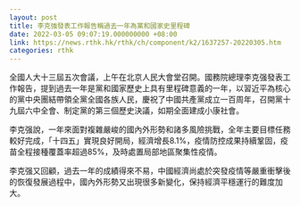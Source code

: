 ```yaml
---
layout: post
title: 李克強發表工作報告稱過去一年為黨和國家史里程碑
date: 2022-03-05 09:07:19.000000000 +08:00
link: https://news.rthk.hk/rthk/ch/component/k2/1637257-20220305.htm
categories: rthk
---
```


全國人大十三屆五次會議，上午在北京人民大會堂召開。國務院總理李克强發表工作報告，提到過去一年是黨和國家歷史上具有里程碑意義的一年，以習近平為核心的黨中央團結帶領全黨全國各族人民，慶祝了中國共產黨成立一百周年，召開黨十九屆六中全會、制定黨的第三個歷史決議，如期全面建成小康社會。

李克强說，一年來面對複雜嚴峻的國內外形勢和諸多風險挑戰，全年主要目標任務較好完成，「十四五」實現良好開局，經濟增長8.1%，疫情防控成果持續鞏固，疫苗全程接種覆蓋率超過85%，及時處置局部地區聚集性疫情。

李克强又回顧，過去一年的成績得來不易，中國經濟尚處於突發疫情等嚴重衝擊後的恢復發展過程中，國內外形勢又出現很多新變化，保持經濟平穩運行的難度加大。
